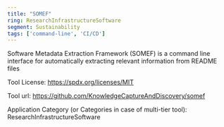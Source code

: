 ```yaml
---
title: "SOMEF"
ring: ResearchInfrastructureSoftware
segment: Sustainability
tags: ['command-line', 'CI/CD']
---
```

Software Metadata Extraction Framework (SOMEF) is a command line interface for automatically extracting relevant information from README files

Tool License: https://spdx.org/licenses/MIT

Tool url: https://github.com/KnowledgeCaptureAndDiscovery/somef

Application Category (or Categories in case of multi-tier tool): ResearchInfrastructureSoftware
